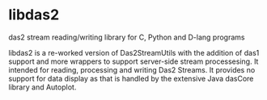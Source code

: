 # libdas2
das2 stream reading/writing library for C, Python and D-lang programs


libdas2 is a re-worked version of Das2StreamUtils with the addition of
das1 support and more wrappers to support server-side stream processesing.
It intended for reading, processing and writing Das2 Streams.  It provides
no support for data display as that is handled by the extensive Java dasCore
library and Autoplot.  

